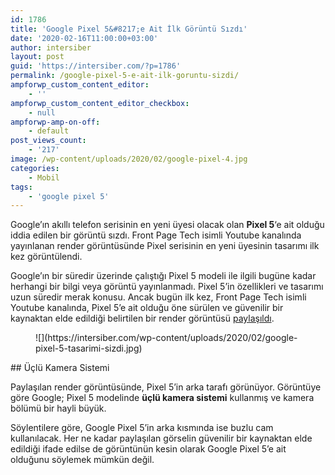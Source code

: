 ```yaml
---
id: 1786
title: 'Google Pixel 5&#8217;e Ait İlk Görüntü Sızdı'
date: '2020-02-16T11:00:00+03:00'
author: intersiber
layout: post
guid: 'https://intersiber.com/?p=1786'
permalink: /google-pixel-5-e-ait-ilk-goruntu-sizdi/
ampforwp_custom_content_editor:
    - ''
ampforwp_custom_content_editor_checkbox:
    - null
ampforwp-amp-on-off:
    - default
post_views_count:
    - '217'
image: /wp-content/uploads/2020/02/google-pixel-4.jpg
categories:
    - Mobil
tags:
    - 'google pixel 5'
---
```


Google’ın akıllı telefon serisinin en yeni üyesi olacak olan **Pixel 5**‘e ait olduğu iddia edilen bir görüntü sızdı. Front Page Tech isimli Youtube kanalında yayınlanan render görüntüsünde Pixel serisinin en yeni üyesinin tasarımı ilk kez görüntülendi.

Google’ın bir süredir üzerinde çalıştığı Pixel 5 modeli ile ilgili bugüne kadar herhangi bir bilgi veya görüntü yayınlanmadı. Pixel 5’in özellikleri ve tasarımı uzun süredir merak konusu. Ancak bugün ilk kez, Front Page Tech isimli Youtube kanalında, Pixel 5’e ait olduğu öne sürülen ve güvenilir bir kaynaktan elde edildiği belirtilen bir render görüntüsü [paylaşıldı](https://www.youtube.com/watch?v=3IjfnI_8vH0).

<figure class="wp-block-image size-large">![](https://intersiber.com/wp-content/uploads/2020/02/google-pixel-5-tasarimi-sizdi.jpg)</figure>## Üçlü Kamera Sistemi

Paylaşılan render görüntüsünde, Pixel 5’in arka tarafı görünüyor. Görüntüye göre Google; Pixel 5 modelinde **üçlü kamera sistemi** kullanmış ve kamera bölümü bir hayli büyük.

Söylentilere göre, Google Pixel 5’in arka kısmında ise buzlu cam kullanılacak. Her ne kadar paylaşılan görselin güvenilir bir kaynaktan elde edildiği ifade edilse de görüntünün kesin olarak Google Pixel 5’e ait olduğunu söylemek mümkün değil.